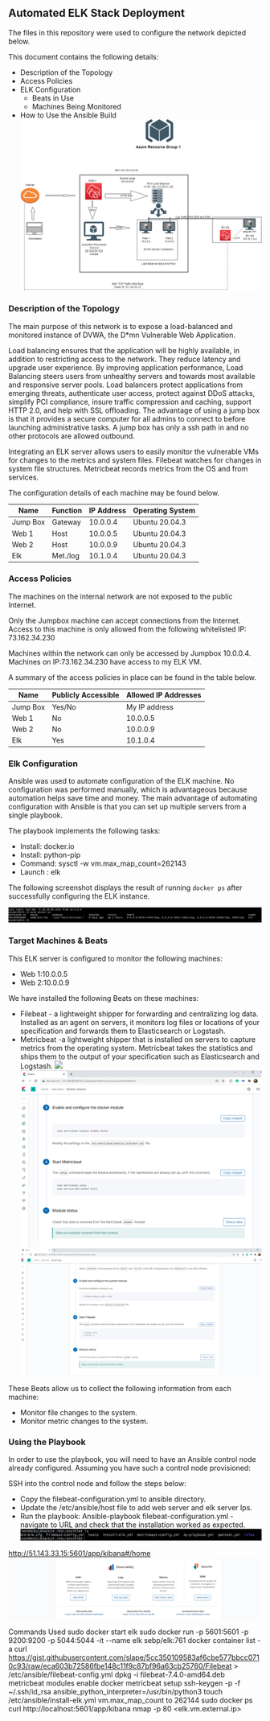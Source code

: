 ## Automated ELK Stack Deployment

The files in this repository were used to configure the network depicted below.

This document contains the following details:
- Description of the Topology
- Access Policies
- ELK Configuration
  - Beats in Use
  - Machines Being Monitored
- How to Use the Ansible Build
![](Diagrams/RG1_plus_Elk.drawio.png)

### Description of the Topology

The main purpose of this network is to expose a load-balanced and monitored instance of DVWA, the D*mn Vulnerable Web Application.

Load balancing ensures that the application will be highly available, in addition to restricting access to the network. They reduce latency and upgrade user experience. 
By improving application performance, Load Balancing steers users from unhealthy servers and towards most available and responsive server pools.
Load balancers protect applications from emerging threats, authenticate user access, protect against DDoS attacks, simplify PCI compliance, insure traffic compression and caching, support HTTP 2.0, and help with SSL offloading. The advantage of using a jump box is that it provides a secure computer for all admins to connect to before launching administrative tasks. A jump box has only a ssh path in and no other protocols are allowed outbound. 

Integrating an ELK server allows users to easily monitor the vulnerable VMs for changes to the metrics and system files.
Filebeat watches for changes in system file structures.
Metricbeat records metrics from the OS and from services.

The configuration details of each machine may be found below.

| Name     | Function | IP Address | Operating System |
|----------|----------|------------|------------------|
| Jump Box | Gateway  | 10.0.0.4   | Ubuntu 20.04.3   |
| Web 1    | Host     | 10.0.0.5   | Ubuntu 20.04.3   |
| Web 2    | Host     | 10.0.0.9   | Ubuntu 20.04.3   |
| Elk      | Met./log | 10.1.0.4   | Ubuntu 20.04.3   |

### Access Policies

The machines on the internal network are not exposed to the public Internet. 

Only the Jumpbox machine can accept connections from the Internet. Access to this machine is only allowed from the following whitelisted IP: 73.162.34.230

Machines within the network can only be accessed by Jumpbox 10.0.0.4.
Machines on IP:73.162.34.230 have access to my ELK VM.

A summary of the access policies in place can be found in the table below.

| Name     | Publicly Accessible | Allowed IP Addresses |
|----------|---------------------|----------------------|
| Jump Box | Yes/No              | My IP address            |
| Web 1    | No                  | 10.0.0.5             |
| Web 2    | No                  | 10.0.0.9             |
| Elk      | Yes                 | 10.1.0.4             |

### Elk Configuration

Ansible was used to automate configuration of the ELK machine. No configuration was performed manually, which is advantageous because automation helps save time and money.
The main advantage of automating configuration with Ansible is that you can set up multiple servers from a single playbook.

The playbook implements the following tasks:
- Install: docker.io
- Install: python-pip
- Command: sysctl -w vm.max_map_count=262143
- Launch : elk

The following screenshot displays the result of running `docker ps` after successfully configuring the ELK instance.


![](Images/docker_ps_output.png)

### Target Machines & Beats
This ELK server is configured to monitor the following machines:
- Web 1:10.0.0.5
- Web 2:10.0.0.9

We have installed the following Beats on these machines:
- Filebeat - a lightweight shipper for forwarding and centralizing log data. Installed as an agent on servers, it monitors log files or locations of your specification and forwards them to Elasticsearch or Logstash.
- Metricbeat -a lightweight shipper that is installed on servers to capture metrics from the operating system. Metricbeat takes the statistics and ships them to the output of your specification such as Elasticsearch and Logstash.
![](Images/monitoring.png)
![](Images/monitoring2.png)
![](Images/monitoring3.png)

These Beats allow us to collect the following information from each machine:
- Monitor file changes to the system.
- Monitor metric changes to the system. 






### Using the Playbook
In order to use the playbook, you will need to have an Ansible control node already configured. Assuming you have such a control node provisioned: 


SSH into the control node and follow the steps below:
- Copy the filebeat-configuration.yml to ansible directory.
- Update the /etc/ansible/host file to add web server and elk server Ips.
- Run the playbook:
Ansible-playbook filebeat-configuration.yml
-navigate to URL and check that the installation worked as expected.
![](Images/ansible.png)

http://51.143.33.15:5601/app/kibana#/home
![](Images/kibana.png)

Commands Used
sudo docker start elk
sudo docker run -p 5601:5601 -p 9200:9200 -p 5044:5044 -it --name elk sebp/elk:761
docker container list -a
curl https://gist.githubusercontent.com/slape/5cc350109583af6cbe577bbcc0710c93/raw/eca603b72586fbe148c11f9c87bf96a63cb25760/Filebeat > /etc/ansible/filebeat-config.yml
dpkg -i filebeat-7.4.0-amd64.deb
metricbeat modules enable docker
metricbeat setup
ssh-keygen -p -f ~/.ssh/id_rsa
ansible_python_interpreter=/usr/bin/python3
touch /etc/ansible/install-elk.yml
vm.max_map_count to 262144
sudo docker ps
curl http://localhost:5601/app/kibana
nmap -p 80 <elk.vm.external.ip>
